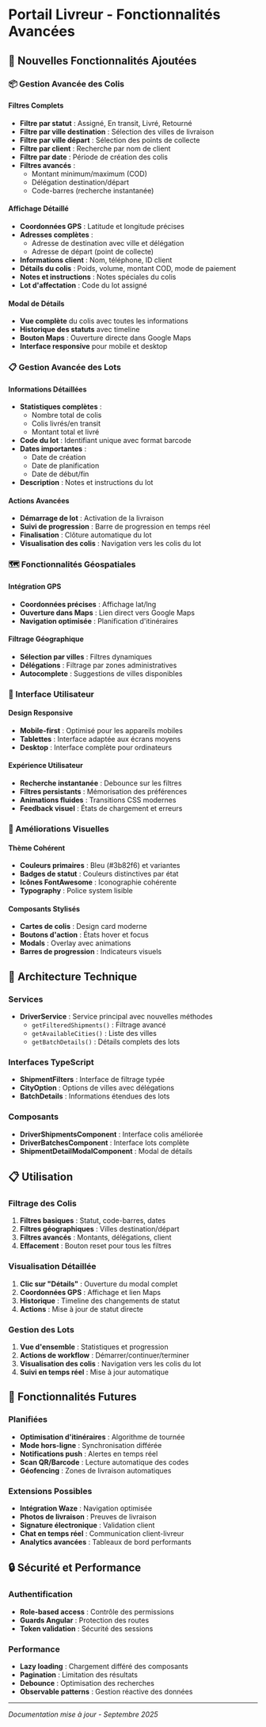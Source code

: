 # Portail Livreur - Fonctionnalités Avancées

## 🚀 Nouvelles Fonctionnalités Ajoutées

### 📦 Gestion Avancée des Colis

#### Filtres Complets
- **Filtre par statut** : Assigné, En transit, Livré, Retourné
- **Filtre par ville destination** : Sélection des villes de livraison
- **Filtre par ville départ** : Sélection des points de collecte
- **Filtre par client** : Recherche par nom de client
- **Filtre par date** : Période de création des colis
- **Filtres avancés** :
  - Montant minimum/maximum (COD)
  - Délégation destination/départ
  - Code-barres (recherche instantanée)

#### Affichage Détaillé
- **Coordonnées GPS** : Latitude et longitude précises
- **Adresses complètes** :
  - Adresse de destination avec ville et délégation
  - Adresse de départ (point de collecte)
- **Informations client** : Nom, téléphone, ID client
- **Détails du colis** : Poids, volume, montant COD, mode de paiement
- **Notes et instructions** : Notes spéciales du colis
- **Lot d'affectation** : Code du lot assigné

#### Modal de Détails
- **Vue complète** du colis avec toutes les informations
- **Historique des statuts** avec timeline
- **Bouton Maps** : Ouverture directe dans Google Maps
- **Interface responsive** pour mobile et desktop

### 📋 Gestion Avancée des Lots

#### Informations Détaillées
- **Statistiques complètes** :
  - Nombre total de colis
  - Colis livrés/en transit
  - Montant total et livré
- **Code du lot** : Identifiant unique avec format barcode
- **Dates importantes** :
  - Date de création
  - Date de planification
  - Date de début/fin
- **Description** : Notes et instructions du lot

#### Actions Avancées
- **Démarrage de lot** : Activation de la livraison
- **Suivi de progression** : Barre de progression en temps réel
- **Finalisation** : Clôture automatique du lot
- **Visualisation des colis** : Navigation vers les colis du lot

### 🗺️ Fonctionnalités Géospatiales

#### Intégration GPS
- **Coordonnées précises** : Affichage lat/lng
- **Ouverture dans Maps** : Lien direct vers Google Maps
- **Navigation optimisée** : Planification d'itinéraires

#### Filtrage Géographique
- **Sélection par villes** : Filtres dynamiques
- **Délégations** : Filtrage par zones administratives
- **Autocomplete** : Suggestions de villes disponibles

### 📱 Interface Utilisateur

#### Design Responsive
- **Mobile-first** : Optimisé pour les appareils mobiles
- **Tablettes** : Interface adaptée aux écrans moyens
- **Desktop** : Interface complète pour ordinateurs

#### Expérience Utilisateur
- **Recherche instantanée** : Debounce sur les filtres
- **Filtres persistants** : Mémorisation des préférences
- **Animations fluides** : Transitions CSS modernes
- **Feedback visuel** : États de chargement et erreurs

### 🎨 Améliorations Visuelles

#### Thème Cohérent
- **Couleurs primaires** : Bleu (#3b82f6) et variantes
- **Badges de statut** : Couleurs distinctives par état
- **Icônes FontAwesome** : Iconographie cohérente
- **Typography** : Police system lisible

#### Composants Stylisés
- **Cartes de colis** : Design card moderne
- **Boutons d'action** : États hover et focus
- **Modals** : Overlay avec animations
- **Barres de progression** : Indicateurs visuels

## 🔧 Architecture Technique

### Services
- **DriverService** : Service principal avec nouvelles méthodes
  - `getFilteredShipments()` : Filtrage avancé
  - `getAvailableCities()` : Liste des villes
  - `getBatchDetails()` : Détails complets des lots

### Interfaces TypeScript
- **ShipmentFilters** : Interface de filtrage typée
- **CityOption** : Options de villes avec délégations
- **BatchDetails** : Informations étendues des lots

### Composants
- **DriverShipmentsComponent** : Interface colis améliorée
- **DriverBatchesComponent** : Interface lots complète
- **ShipmentDetailModalComponent** : Modal de détails

## 📋 Utilisation

### Filtrage des Colis
1. **Filtres basiques** : Statut, code-barres, dates
2. **Filtres géographiques** : Villes destination/départ
3. **Filtres avancés** : Montants, délégations, client
4. **Effacement** : Bouton reset pour tous les filtres

### Visualisation Détaillée
1. **Clic sur "Détails"** : Ouverture du modal complet
2. **Coordonnées GPS** : Affichage et lien Maps
3. **Historique** : Timeline des changements de statut
4. **Actions** : Mise à jour de statut directe

### Gestion des Lots
1. **Vue d'ensemble** : Statistiques et progression
2. **Actions de workflow** : Démarrer/continuer/terminer
3. **Visualisation des colis** : Navigation vers les colis du lot
4. **Suivi en temps réel** : Mise à jour automatique

## 🚀 Fonctionnalités Futures

### Planifiées
- **Optimisation d'itinéraires** : Algorithme de tournée
- **Mode hors-ligne** : Synchronisation différée
- **Notifications push** : Alertes en temps réel
- **Scan QR/Barcode** : Lecture automatique des codes
- **Géofencing** : Zones de livraison automatiques

### Extensions Possibles
- **Intégration Waze** : Navigation optimisée
- **Photos de livraison** : Preuves de livraison
- **Signature électronique** : Validation client
- **Chat en temps réel** : Communication client-livreur
- **Analytics avancées** : Tableaux de bord performants

## 🔒 Sécurité et Performance

### Authentification
- **Role-based access** : Contrôle des permissions
- **Guards Angular** : Protection des routes
- **Token validation** : Sécurité des sessions

### Performance
- **Lazy loading** : Chargement différé des composants
- **Pagination** : Limitation des résultats
- **Debounce** : Optimisation des recherches
- **Observable patterns** : Gestion réactive des données

---

*Documentation mise à jour - Septembre 2025*
